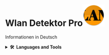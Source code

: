 # Wlan Detektor Pro<img src="./app/src/main/res/mipmap-xxhdpi/ic_launcher.png" height=70 alt="WLAN Detektor Pro" />
<p>Informationen in Deutsch</p>
<details>
  <summary><b>🛠️&nbsp;&nbsp;Languages&nbsp;and&nbsp;Tools</b></summary>
  <br/>
  <p align="left"> <a href="https://kotlinlang.org/" target="_blank"> <img src="app/src/main/assets/github/github_kotlin_mit_text.svg" alt="angular" width="140" height="40"/> </a><table border="0">
  <tr>
    <td align=center><img src="app/src/main/assets/github/github_echtzeitmessung.png" width="250"/></td>
    <td align=center><img src="app/src/main/assets/github/github_visualisierung.png" width="250"/></td>
    <td align=center><img src="app/src/main/assets/github/github_messung.png" width="250"/></td>
    <td align=center><img src="app/src/main/assets/github/github_hauptseite.png" width="250"/></td>
  </tr>
</table>

